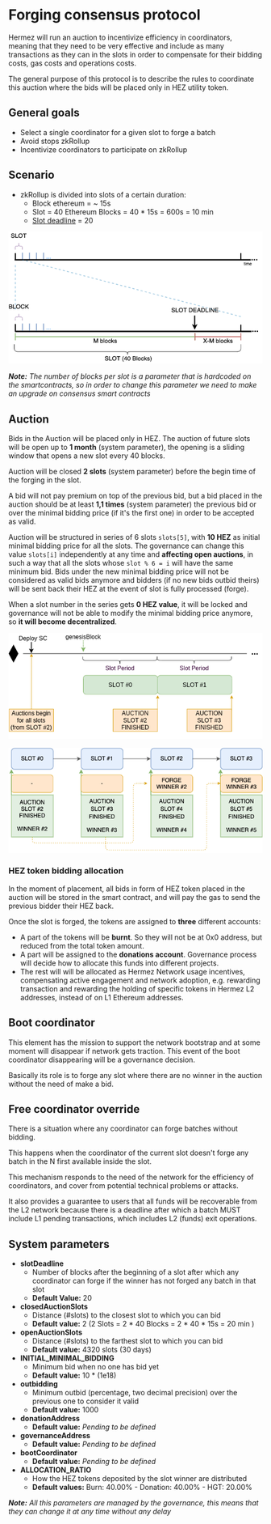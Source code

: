 # Forging consensus protocol

Hermez will run an auction to incentivize efficiency in coordinators, meaning that they need to be very effective and include as many transactions as they can in the slots in order to compensate for their bidding costs, gas costs and operations costs.

The general purpose of this protocol is to describe the rules to coordinate this auction where the bids will be placed only in HEZ utility token.

## General goals

- Select a single coordinator for a given slot to forge a batch
- Avoid stops zkRollup
- Incentivize coordinators to participate on zkRollup

## Scenario

- zkRollup is divided into slots of a certain duration:
  - Block ethereum = ~ 15s
  - Slot = 40 Ethereum Blocks = 40 \* 15s = 600s = 10 min
  - [Slot deadline](#free-coordinator-override) = 20

![](consensus-1.png)

_**Note:** The number of blocks per slot is a parameter that is hardcoded on the smartcontracts, so in order to change this parameter we need to make an upgrade on consensus smart contracts_

## Auction

Bids in the Auction will be placed only in HEZ. The auction of future slots will be open up to **1 month** (system parameter), the opening is a sliding window that opens a new slot every 40 blocks.

Auction will be closed **2 slots** (system parameter) before the begin time of the forging in the slot.

A bid will not pay premium on top of the previous bid, but a bid placed in the auction should be at least **1,1 times** (system parameter) the previous bid or over the minimal bidding price (if it's the first one) in order to be accepted as valid.

Auction will be structured in series of 6 slots `slots[5]`, with **10 HEZ** as initial minimal bidding price for all the slots. The governance can change this value `slots[i]` independently at any time and **affecting open auctions**, in such a way that all the slots whose `slot % 6 = i` will have the same minimum bid. Bids under the new minimal bidding price will not be considered as valid bids anymore and bidders (if no new bids outbid theirs) will be sent back their HEZ at the event of slot is fully processed (forge).

When a slot number in the series gets **0 HEZ value**, it will be locked and governance will not be able to modify the minimal bidding price anymore, so **it will become decentralized**.

![](consensus-2.png)

![](consensus-3.png)

### HEZ token bidding allocation

In the moment of placement, all bids in form of HEZ token placed in the auction will be stored in the smart contract, and will pay the gas to send the previous bidder their HEZ back.

Once the slot is forged, the tokens are assigned to **three** different accounts:

- A part of the tokens will be **burnt**. So they will not be at 0x0 address, but reduced from the total token amount.
- A part will be assigned to the **donations account**. Governance process will decide how to allocate this funds into different projects.
- The rest will will be allocated as Hermez Network usage incentives, compensating active engagement and network adoption, e.g. rewarding transaction and rewarding the holding of specific tokens in Hermez L2 addresses, instead of on L1 Ethereum addresses. 

## Boot coordinator

This element has the mission to support the network bootstrap and at some moment will disappear if network gets traction. This event of the boot coordinator disappearing will be a governance decision.

Basically its role is to forge any slot where there are no winner in the auction without the need of make a bid.

## Free coordinator override

There is a situation where any coordinator can forge batches without bidding.

This happens when the coordinator of the current slot doesn't forge any batch in the N first available inside the slot.

This mechanism responds to the need of the network for the efficiency of coordinators, and cover from potential technical problems or attacks.

It also provides a guarantee to users that all funds will be recoverable from the L2 network because there is a deadline after which a batch MUST include L1 pending transactions, which includes L2 (funds) exit operations.

## System parameters

- **slotDeadline**
  - Number of blocks after the beginning of a slot after which any coordinator can forge if the winner has not forged any batch in that slot
  - **Default Value:** 20
- **closedAuctionSlots**
  - Distance (#slots) to the closest slot to which you can bid
  - **Default value:** 2 (2 Slots = 2 \* 40 Blocks = 2 \* 40 \* 15s = 20 min )
- **openAuctionSlots**
  - Distance (#slots) to the farthest slot to which you can bid 
  - **Default value:** 4320 slots (30 days)
- **INITIAL_MINIMAL_BIDDING**
  - Minimum bid when no one has bid yet
  - **Default value:** 10 * (1e18)
- **outbidding**
  - Minimum outbid (percentage, two decimal precision) over the previous one to consider it valid
  - **Default value:** 1000
- **donationAddress**
  - **Default value:** _Pending to be defined_
- **governanceAddress**
  - **Default value:** _Pending to be defined_
- **bootCoordinator**
  - **Default value:** _Pending to be defined_
- **ALLOCATION_RATIO**
  - How the HEZ tokens deposited by the slot winner are distributed
  - **Default values:** Burn: 40.00% - Donation: 40.00% - HGT: 20.00%

_**Note:** All this parameters are managed by the governance, this means that they can change it at any time without any delay_
